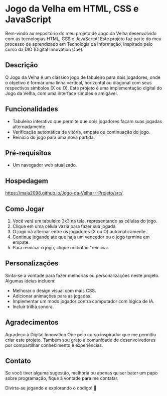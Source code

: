 # Jogo da Velha em HTML, CSS e JavaScript

Bem-vindo ao repositório do meu projeto de Jogo da Velha desenvolvido com as tecnologias HTML, CSS e JavaScript! Este projeto faz parte do meu processo de aprendizado em Tecnologia da Informação, inspirado pelo curso da DIO (Digital Innovation One).

## Descrição

O Jogo da Velha é um clássico jogo de tabuleiro para dois jogadores, onde o objetivo é formar uma linha vertical, horizontal ou diagonal com seus respectivos símbolos (X ou O). Este projeto é uma implementação digital do Jogo da Velha, com uma interface simples e amigável.

## Funcionalidades

- Tabuleiro interativo que permite que dois jogadores façam suas jogadas alternadamente.
- Verificação automática de vitória, empate ou continuação do jogo.
- Reinício do jogo para uma nova partida.

## Pré-requisitos

- Um navegador web atualizado.

## Hospedagem

https://maia2098.github.io/Jogo-da-Velha---Projeto/src/

## Como Jogar

1. Você verá um tabuleiro 3x3 na tela, representando as células do jogo.
2. Clique em uma célula vazia para fazer sua jogada.
3. O jogo irá alternar entre os jogadores (X ou O) automaticamente.
4. Continue jogando até que haja um vencedor ou o jogo termine em empate.
5. Para reiniciar o jogo, clique no botão "reiniciar.

## Personalizações

Sinta-se à vontade para fazer melhorias ou personalizações neste projeto. Algumas ideias incluem:

- Melhorar o design visual com mais CSS.
- Adicionar animações para as jogadas.
- Implementar um modo jogador contra computador com lógica de IA.
- Incluir trilha sonora.

## Agradecimentos

Agradeço à Digital Innovation One pelo curso inspirador que me permitiu criar este projeto. Também sou grato à comunidade de desenvolvedores por compartilhar conhecimento e experiências.

## Contato

Se você tiver alguma sugestão, melhoria ou apenas quiser bater um papo sobre programação, fique à vontade para me contatar. 

Divirta-se jogando e explorando o código! 🚀

